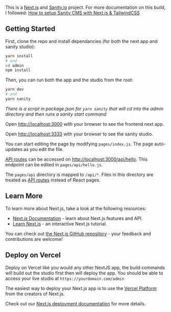 This is a [Next.js](https://nextjs.org/) and [Sanity.io](https://sanity.io/) project. For more documentation on this build, I followed: [How to setup Sanity CMS with Next.js & TailwindCSS](https://www.sanity.io/guides/sanity-nextjs-tailwindcss)

## Getting Started

First, clone the repo and install dependancies (for both the next app and sanity studio):

```bash
yarn install
# and
cd admin
npm install
```

Then, you can run both the app and the studio from the root:
```bash
yarn dev
# and
yarn sanity
```
*There is a script in package.json for `yarn sanity` that will cd into the admin directory and then runs a sanity start command*

Open [http://localhost:3000](http://localhost:3000) with your browser to see the frontend next app.

Open [http://localhost:3333](http://localhost:3333) with your browser to see the sanity studio.

You can start editing the page by modifying `pages/index.js`. The page auto-updates as you edit the file.

[API routes](https://nextjs.org/docs/api-routes/introduction) can be accessed on [http://localhost:3000/api/hello](http://localhost:3000/api/hello). This endpoint can be edited in `pages/api/hello.js`.

The `pages/api` directory is mapped to `/api/*`. Files in this directory are treated as [API routes](https://nextjs.org/docs/api-routes/introduction) instead of React pages.

## Learn More

To learn more about Next.js, take a look at the following resources:

- [Next.js Documentation](https://nextjs.org/docs) - learn about Next.js features and API.
- [Learn Next.js](https://nextjs.org/learn) - an interactive Next.js tutorial.

You can check out [the Next.js GitHub repository](https://github.com/vercel/next.js/) - your feedback and contributions are welcome!

## Deploy on Vercel

Deploy on Vercel like you would any other NextJS app, the build commands will build out the studio first then will deploy the app. You should be able to access your live studio at `https://yourdomain.com/admin`

The easiest way to deploy your Next.js app is to use the [Vercel Platform](https://vercel.com/new?utm_medium=default-template&filter=next.js&utm_source=create-next-app&utm_campaign=create-next-app-readme) from the creators of Next.js.

Check out our [Next.js deployment documentation](https://nextjs.org/docs/deployment) for more details.
